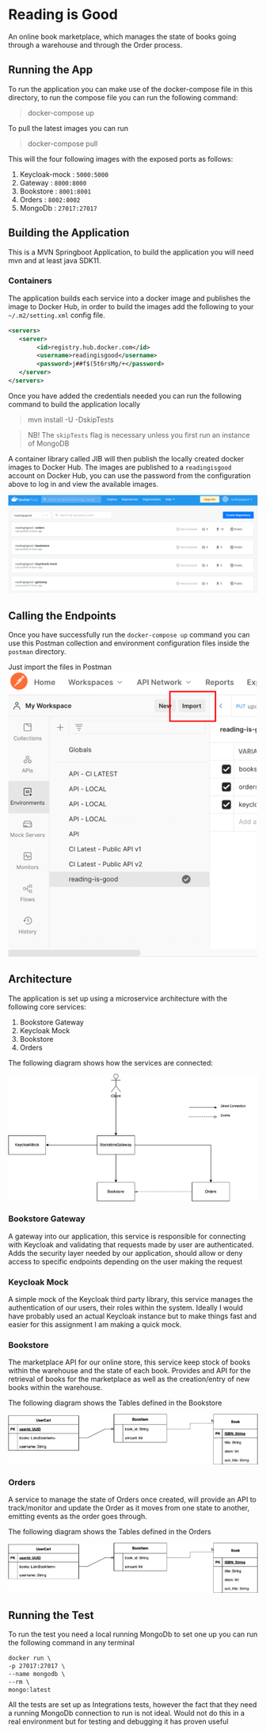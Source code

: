 # Reading is Good

An online book marketplace, which manages the state of books going through a warehouse and through the Order 
process.

## Running the App

To run the application you can make use of the docker-compose file in this directory, to run the compose file 
you can run the following command:

> docker-compose up

To pull the latest images you can run 

> docker-compose pull

This will the four following images with the exposed ports as follows:

1. Keycloak-mock : `5000:5000`
2. Gateway : `8000:8000`
3. Bookstore : `8001:8001`
4. Orders : `8002:8002`
5. MongoDb : `27017:27017` 

## Building the Application  

This is a MVN Springboot Application, to build the application you will need mvn and at least java SDK11.

### Containers

The application builds each service into a docker image and publishes the image to Docker Hub, in order 
to build the images add the following to your `~/.m2/setting.xml` config file.

```xml
<servers>
   <server>
        <id>registry.hub.docker.com</id>
        <username>readingisgood</username>
        <password>j##f$(5t6rsMg/+</password>
   </server>
</servers>
```

Once you have added the credentials needed you can run the following command to build the application locally

> mvn install -U -DskipTests

> NB! The `skipTests` flag is necessary unless you first run an instance of MongoDB

A container library called JIB will then publish the locally created docker images to Docker Hub. The images 
are published to a `readingisgood` account on Docker Hub, you can use the password from the configuration above to log in
and view the available images. 

![img.png](images/docker-hub.png)

## Calling the Endpoints 

Once you have successfully run the `docker-compose up` command you can use this Postman collection and 
environment configuration files inside the `postman` directory. 

Just import the files in Postman 
![img.png](images/postman_imports.png)

## Architecture

The application is set up using a microservice architecture with the following core services:

1. Bookstore Gateway
2. Keycloak Mock
3. Bookstore 
4. Orders 

The following diagram shows how the services are connected:

![img.png](images/architecture.png)

### Bookstore Gateway 

A gateway into our application, this service is responsible for connecting with Keycloak and validating that 
requests made by user are authenticated. Adds the security layer needed by our application, should allow or 
deny access to specific endpoints depending on the user making the request

### Keycloak Mock 

A simple mock of the Keycloak third party library, this service manages the authentication of our users, their 
roles within the system. Ideally I would have probably used an actual Keycloak instance but to make things fast and 
easier for this assignment I am making a quick mock. 

### Bookstore 

The marketplace API for our online store, this service keep stock of books within the warehouse and the state of each 
book. Provides and API for the retrieval of books for the marketplace as well as the creation/entry of 
new books within the warehouse. 

The following diagram shows the Tables defined in the Bookstore

![img.png](images/entites-bookstore.png)

### Orders 

A service to manage the state of Orders once created, will provide an API to track/monitor and update the Order as it moves 
from one state to another, emitting events as the order goes through.

The following diagram shows the Tables defined in the Orders

![img.png](images/entites-bookstore.png)

## Running the Test

To run the test you need a local running MongoDb to set one up you can run the following command in any terminal

```text
docker run \       
-p 27017:27017 \
--name mongodb \
--rm \
mongo:latest

```

All the tests are set up as Integrations tests, however the fact that they need a running MongoDb connection to run is
not ideal. Would not do this in a real environment but for testing and debugging it has proven useful 